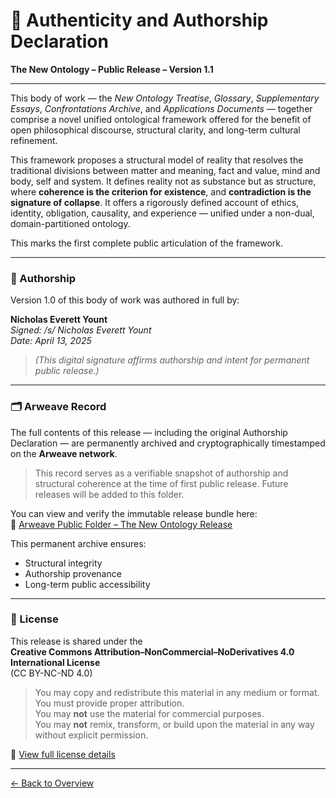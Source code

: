 # 🧾 Authenticity and Authorship Declaration  
**The New Ontology – Public Release – Version 1.1**  

---

This body of work — the *New Ontology Treatise*, *Glossary*, *Supplementary Essays*, *Confrontations Archive*, and *Applications Documents* — together comprise a novel unified ontological framework offered for the benefit of open philosophical discourse, structural clarity, and long-term cultural refinement.

This framework proposes a structural model of reality that resolves the traditional divisions between matter and meaning, fact and value, mind and body, self and system. It defines reality not as substance but as structure, where **coherence is the criterion for existence**, and **contradiction is the signature of collapse**. It offers a rigorously defined account of ethics, identity, obligation, causality, and experience — unified under a non-dual, domain-partitioned ontology.

This marks the first complete public articulation of the framework.

---

### 📌 Authorship

Version 1.0 of this body of work was authored in full by:

**Nicholas Everett Yount**  
*Signed: /s/ Nicholas Everett Yount*  
*Date: April 13, 2025*

> *(This digital signature affirms authorship and intent for permanent public release.)*

---

### 🗂 Arweave Record

The full contents of this release — including the original Authorship Declaration — are permanently archived and cryptographically timestamped on the **Arweave network**.

> This record serves as a verifiable snapshot of authorship and structural coherence at the time of first public release. Future releases will be added to this folder.

You can view and verify the immutable release bundle here:  
🔗 <a href="https://app.ardrive.io/#/file/765ed57a-8d50-45bc-b165-545e13fbcb6b/view" target="_blank" rel="noopener noreferrer">Arweave Public Folder – The New Ontology Release</a>

This permanent archive ensures:
- Structural integrity
- Authorship provenance
- Long-term public accessibility

---

### 📜 License

This release is shared under the  
**Creative Commons Attribution–NonCommercial–NoDerivatives 4.0 International License**  
(CC BY-NC-ND 4.0)

> You may copy and redistribute this material in any medium or format.  
> You must provide proper attribution.  
> You may **not** use the material for commercial purposes.  
> You may **not** remix, transform, or build upon the material in any way without explicit permission.

🔗 [View full license details](https://creativecommons.org/licenses/by-nc-nd/4.0/)

---

[← Back to Overview](/the-new-ontology---public-release/overview/)
